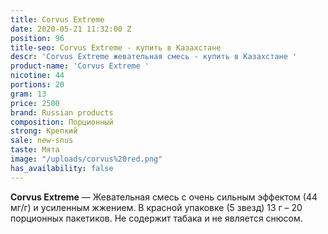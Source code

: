 ```yaml
---
title: Corvus Extreme
date: 2020-05-21 11:32:00 Z
position: 96
title-seo: Corvus Extreme - купить в Казахстане
descr: 'Corvus Extreme жевательная смесь - купить в Казахстане '
product-name: 'Corvus Extreme '
nicotine: 44
portions: 20
gram: 13
price: 2500
brand: Russian products
composition: Порционный
strong: Крепкий
sale: new-snus
taste: Мята
image: "/uploads/corvus%20red.png"
has_availability: false
---
```


**Corvus Extreme** — Жевательная смесь с очень сильным эффектом (44 мг/г) и усиленным жжением. 
В красной упаковке (5 звезд) 13 г –  20 порционных пакетиков. 
Не содержит табака и не является снюсом.